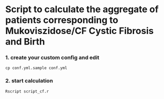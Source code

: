 # Script to calculate the aggregate of patients corresponding to Mukoviszidose/CF Cystic Fibrosis and Birth


### 1. create your custom config and edit
```
cp conf.yml.sample conf.yml
```



### 2. start calculation
```
Rscript script_cf.r
```